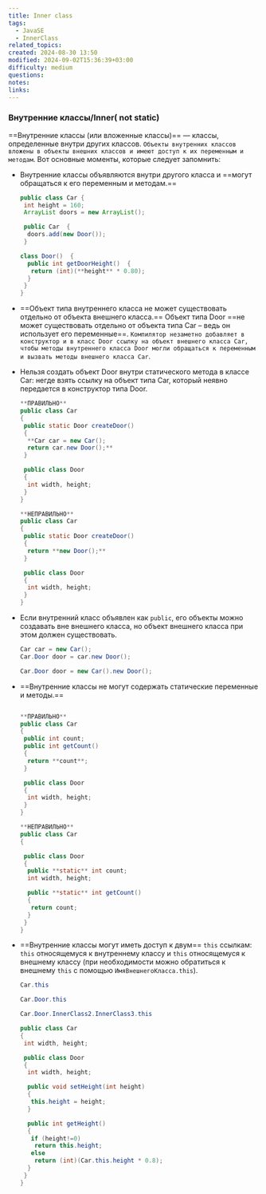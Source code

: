 ```yaml
---
title: Inner class
tags:
  - JavaSE
  - InnerClass
related_topics: 
created: 2024-08-30 13:50
modified: 2024-09-02T15:36:39+03:00
difficulty: medium
questions: 
notes: 
links: 
---
```


### Внутренние классы/Inner( not static)

==Внутренние классы (или вложенные классы)== — классы, определенные внутри других классов. `Объекты внутренних классов вложены в объекты внешних классов и имеют доступ к их переменным и методам`. Вот основные моменты, которые следует запомнить:

- Внутренние классы объявляются внутри другого класса и ==могут обращаться к его переменным и методам.==
    ```java
    public class Car {
     int height = 160;
     ArrayList doors = new ArrayList();
    
     public Car  {
      doors.add(new Door());
     }
    
    class Door()  {
      public int getDoorHeight()  {
       return (int)(**height** * 0.80);
      }
     }
    }
    ```
    
- ==Объект типа внутреннего класса не может существовать отдельно от объекта внешнего класса.==
    Объект типа Door ==не может существовать отдельно от объекта типа Car – ведь он использует его переменные==. `Компилятор незаметно добавляет в конструктор и в класс Door ссылку на объект внешнего класса Car, чтобы методы внутреннего класса Door могли обращаться к переменным и вызвать методы внешнего класса Car`.
    
- Нельзя создать объект Door внутри статического метода в классе Car: негде взять ссылку на объект типа Car, который неявно передается в конструктор типа Door.
    
    ```java
    **ПРАВИЛЬНО**
    public class Car
    {
     public static Door createDoor()
     {
      **Car car = new Car();
      return car.new Door();**
     }
    
     public class Door
     {
      int width, height;
     }
    }
    ```
    
    ```java
    **НЕПРАВИЛЬНО**
    public class Car
    {
     public static Door createDoor()
     {
      return **new Door();**
     }
    
     public class Door
     {
      int width, height;
     }
    }
    ```
    
- Если внутренний класс объявлен как `public`, его объекты можно создавать вне внешнего класса, но объект внешнего класса при этом должен существовать.
    
    ```java
    Car car = new Car();
    Car.Door door = car.new Door();
    
    Car.Door door = new Car().new Door();
    ```
    
- ==Внутренние классы не могут содержать статические переменные и методы.==
    
    ```java
    
    **ПРАВИЛЬНО**
    public class Car
    {
     public int count;
     public int getCount()
     {
      return **count**;
     }
    
     public class Door
     {
      int width, height;
     }
    }
    ```
    
    ```java
    **НЕПРАВИЛЬНО**
    public class Car
    {
    
     public class Door
     {
      public **static** int count;
      int width, height;
    
      public **static** int getCount()
      {
       return count;
      }
     }
    }
    ```
    
- ==Внутренние классы могут иметь доступ к двум== `this` ссылкам: `this` относящемуся к внутреннему классу и `this` относящемуся к внешнему классу (при необходимости можно обратиться к внешнему `this` с помощью `ИмяВнешнегоКласса.this`).
    
    ```java
    Car.this
    
    Car.Door.this
    
    Car.Door.InnerClass2.InnerClass3.this
    ```
    
    ```java
    public class Car
    {
     int width, height;
    
     public class Door
     {
      int width, height;
    
      public void setHeight(int height)
      {
       this.height = height;
      }
    
      public int getHeight()
      {
       if (height!=0)
        return this.height;
       else
        return (int)(Car.this.height * 0.8);
      }
     }
    }
    ```